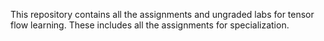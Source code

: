 This repository contains all the assignments and ungraded labs for tensor flow learning. These includes all the assignments for specialization.
